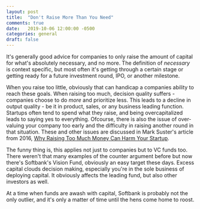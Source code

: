 ```yaml
---
layout: post
title:  "Don't Raise More Than You Need"
comments: true
date:   2019-10-06 12:00:00 -0500
categories: general
draft: false
---
```


It's generally good advice for companies to only raise the amount of capital for what's absolutely necessary, and no more. The definition of _necessary_ is context specific, but most often it's getting through a certain stage or getting ready for a future investment round, IPO, or another milestone.

When you raise too little, obviously that can handicap a companies ability to reach these goals. When raising too much, decision quality suffers - companies choose to do _more_ and prioritize less. This leads to a decline in output quality - be it in product, sales, or any business leading function. Startups often tend to spend what they raise, and being overcapitalized leads to saying yes to everything. Ofcourse, there is also the issue of over-valuing your company too early and the difficulty in raising another round in that situation. These and other issues are discussed in Mark Suster's article from 2016, [Why Raising Too Much Money Can Harm Your Startup](https://bothsidesofthetable.com/why-raising-too-much-money-can-harm-your-startup-5adc112e1259).

The funny thing is, this applies not just to companies but to VC funds too. There weren't that many examples of the counter argument before but now there's Softbank's Vision Fund, obviously an easy target these days. Excess capital clouds decision making, especially you're in the sole business of deploying capital. It obviously affects the leading fund, but also other investors as well. 

At a time when funds are awash with capital, Softbank is probably not the only outlier, and it's only a matter of time until the hens come home to roost.